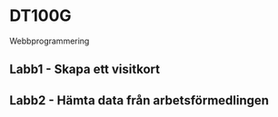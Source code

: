 # DT100G
Webbprogrammering

## Labb1 - Skapa ett visitkort
## Labb2 - Hämta data från arbetsförmedlingen
